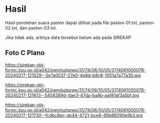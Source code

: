 # Hasil

Hasil perolehan suara paslon dapat dilihat pada file paslon-01.txt, paslon-02.txt, dan paslon-03.txt.

Jika tidak ada, artinya data tersebut belum ada pada SIREKAP.

## Foto C Plano

https://sirekap-obj-formc.kpu.go.id/a042/pemilu/ppwp/31/74/06/10/05/3174061005078-20240217-121529--3e7a0037-27e0-4e8d-b8c8-1051a7a77a35.jpg

https://sirekap-obj-formc.kpu.go.id/a042/pemilu/ppwp/31/74/06/10/05/3174061005078-20240217-121613--5458389d-dae3-47da-ba8b-aaf81af3a5bf.jpg

https://sirekap-obj-formc.kpu.go.id/a042/pemilu/ppwp/31/74/06/10/05/3174061005078-20240217-121730--fcdbc8ec-ab44-4721-bce6-45b88290e9b3.jpg
